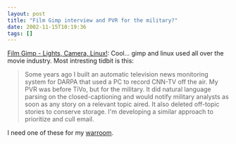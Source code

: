 ```yaml
---
layout: post
title: "Film Gimp interview and PVR for the military?"
date: 2002-11-15T10:19:36
tags: []
---
```


[Film Gimp - Lights, Camera, Linux!][1]: Cool... gimp and linux used all over the movie industry. Most intresting tidbit is this: 

> Some years ago I built an automatic television news monitoring system for DARPA that used a PC to record CNN-TV off the air. My PVR was before TiVo, but for the military. It did natural language parsing on the closed-captioning and would notify military analysts as soon as any story on a relevant topic aired. It also deleted off-topic stories to conserve storage. I'm developing a similar approach to prioritize and cull email. 

I need one of these for my [warroom][2]. 

   [1]: http://www.desktoplinux.com/articles/AT7096363910.html
   [2]: /2002/11/15/my-warroom/



